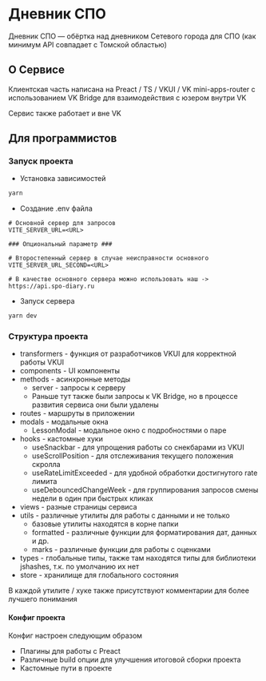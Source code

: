 # Дневник СПО

Дневник СПО — обёртка над дневником Сетевого города для СПО (как минимум API совпадает с Томской областью)

## О Сервисе

Клиентская часть написана на Preact / TS / VKUI / VK mini-apps-router с использованием VK Bridge для взаимодействия с
юзером внутри VK

Сервис также работает и вне VK

## Для программистов

### Запуск проекта

- Установка зависимостей

```bash
yarn
```

- Создание .env файла

```dotenv
# Основной сервер для запросов
VITE_SERVER_URL=<URL>

### Опциональный параметр ###

# Второстепенный сервер в случае неисправности основного 
VITE_SERVER_URL_SECOND=<URL>

# В качестве основного сервера можно использовать наш -> https://api.spo-diary.ru
```

- Запуск сервера

```bash
yarn dev
```

### Структура проекта

- transformers - функция от разработчиков VKUI для корректной работы VKUI
- components - UI компоненты
- methods - асинхронные методы
  - server - запросы к серверу
  - Раньше тут также были запросы к VK Bridge, но в процессе развития сервиса они были удалены
- routes - маршруты в приложении
- modals - модальные окна
  - LessonModal - модальное окно с подробностями о паре
- hooks - кастомные хуки
  - useSnackbar - для упрощения работы со снекбарами из VKUI
  - useScrollPosition - для отслеживания текущего положения скролла
  - useRateLimitExceeded - для удобной обработки достигнутого rate лимита
  - useDebouncedChangeWeek - для группирования запросов смены недели в один при быстрых кликах
- views - разные страницы сервиса
- utils - различные утилиты для работы с данными и не только
  - базовые утилиты находятся в корне папки
  - formatted - различные функции для форматирования дат, данных и др.
  - marks - различные функции для работы с оценками
- types - глобальные типы, также там находятся типы для библиотеки jshashes, т.к. по умолчанию их нет
- store - хранилище для глобального состояния

В каждой утилите / хуке также присутствуют комментарии для более лучшего понимания

#### Конфиг проекта

Конфиг настроен следующим образом

- Плагины для работы с Preact
- Различные build опции для улучшения итоговой сборки проекта
- Кастомные пути в проекте
